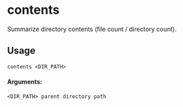 # contents

Summarize directory contents (file count / directory count).

## Usage
```
contents <DIR_PATH>
```

#### Arguments:
```
<DIR_PATH> parent directory path
```